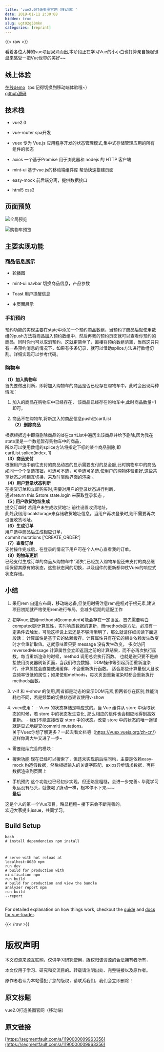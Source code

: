 ```yaml
---
title: 'vue2.0打造美图官网（移动端）' 
date: 2019-01-11 2:30:08
hidden: true
slug: ugt02g33mkn
categories: [reprint]
---
```


{{< raw >}}

                    
<p>看着各位大神的vue项目泉涌而出,本阶段正在学习Vue的小小白也打算亲自操起键盘来感受一把Vue世界的美好~~</p>
<h2 id="articleHeader0">线上体验</h2>
<p><a href="https://zsqio.github.io/vuex-meitu-demo/index.html#/" rel="nofollow noreferrer" target="_blank">在线demo</a>（ps:记得切换到移动端体验哦~）<br><a href="https://github.com/zsqio/vue-meitu" rel="nofollow noreferrer" target="_blank">github源码</a></p>
<h2 id="articleHeader1">技术栈</h2>
<ul>
<li><p>vue2.0</p></li>
<li><p>vue-router    spa开发</p></li>
<li><p>vuex          专为 Vue.js 应用程序开发的状态管理模式,集中式存储管理应用的所有组件的状态</p></li>
<li><p>axios          一个基于Promise 用于浏览器和 nodejs 的 HTTP 客户端</p></li>
<li><p>mint-ui        基于vue.js的移动端组件库 帮助快速搭建页面</p></li>
<li><p>easy-mock      前后端分离，提供数据接口</p></li>
<li><p>html5 css3</p></li>
</ul>
<h2 id="articleHeader2">页面预览</h2>
<p><span class="img-wrap"><img data-src="/img/remote/1460000009963359?w=338&amp;h=599" src="https://static.alili.tech/img/remote/1460000009963359?w=338&amp;h=599" alt="全局预览" title="全局预览" style="cursor: pointer;"></span></p>
<p><span class="img-wrap"><img data-src="/img/remote/1460000009963360?w=338&amp;h=599" src="https://static.alili.tech/img/remote/1460000009963360?w=338&amp;h=599" alt="购物车预览" title="购物车预览" style="cursor: pointer;"></span></p>
<h2 id="articleHeader3">主要实现功能</h2>
<h3 id="articleHeader4">商品信息展示</h3>
<ul>
<li><p>轮播图</p></li>
<li><p>mint-ui navbar 切换商品信息，产品参数</p></li>
<li><p>Toast 用户提醒信息</p></li>
<li><p>主页面展示</p></li>
</ul>
<h3 id="articleHeader5">手机预约</h3>
<p>预约功能的实现主要在state中添加一个预约商品数组，当预约了商品后就使用数组的push方法将商品加入预约数组中，然后再我的预约页面就可以查看你预约的商品，同时你也可以取消预约，这就更简单了，直接将预约数组清空，当然这只只有一条预约消息的情况下，如果有多条记录，就可以借助splice方法进行数组切割。详细实现可以参考代码。</p>
<h3 id="articleHeader6">购物车</h3>
<p><strong>（1）加入购物车</strong><br>首先要做出判断，即将加入购物车的商品是否已经存在购物车中，此时会出现两种情况：</p>
<ol>
<li><p>加入的商品在购物车中已经存在， 该商品已经存在购物车中,此时商品数量+1即可。</p></li>
<li><p>商品不在购物车,将新加入的商品信息push进cartList<br><strong>（2）删除商品</strong></p></li>
</ol>
<p>根据根据选中即将删除商品的id在cartList中遍历出该商品并给予删除,因为我在state里是一个数组暂存购物车中的商品，<br>所以可以使用数组的splice方法将指定下标的某个商品删除,即 cartList.splice(index, 1)<br><strong>（3）商品支付</strong><br>根据用户选中前往支付的商品动态的显示需要支付的总金额,此时购物车中的商品如同一个个复选按钮，可选可不选，可单选可多选,使用户的购物体验更好,这些共享状态之间相互切换，来及时驱动界面的渲染  。<br><strong>（4）用户登录状态判断</strong><br>在提交订单和立即购买时,需要对用户的登录状态进行判断，<br>通过return this.$store.state.login 来获取登录状态 。<br><strong>（5 ) 用户收货地址生成</strong><br>提交订单时 若用户未生成收货地址 前往设置收货地址，<br>此处我借用localstorage来存储收货地址信息，当用户再次登录时,则不需要再次设置收货地址。<br><strong>（6）生成订单</strong><br>用户选中商品后生成相应订单，<br>commit mutations ['CREATE_ORDER']<br><strong>（7）查看订单</strong><br>支付操作完成后，在登录的情况下用户可在个人中心查看我的订单。<br><strong>（8）购物车更新</strong><br>已经支付生成订单的商品从购物车中“消失”,已经加入购物车但还未支付的商品继续保留其原有的状态，这些状态间的切换，以及组件的更新都仰仗Vuex的响应式状态存储。</p>
<h2 id="articleHeader7">小结</h2>
<ol>
<li><p>采用rem 自适应布局，移动端必备,但使用时需注意rem是相对于根元素,建议项目初期就严格使用rem进行布局，会减少后期的适配工作</p></li>
<li><p>初学vue,使用methods和computed可能会存在一定误区，首先需要明白computed是计算属性，实时响应数据的更新，而methods是方法，必须有一定条件去触发，可能这样说上去还是不够清晰明了，那么就请仔细阅读下面这段话：    计算属性是基于它的依赖缓存。计算属性只有在它的相关依赖发生改变时才会重新取值。这就意味着只要 message 没有发生改变，    多次访问reversedMessage 计算属性会立即返回之前的计算结果，而不必再次执行函数。每当重新渲染的时候，method 调用总会执行函数。    也就是说只要不是直接使用浏览器刷新页面，当我们改变数据、DOM操作等引起页面重新渲染时，计算属性会直接使用缓存，不会重新执行函数。    适合那些计算量很大且改变频率很低的属性；如果使用methods，每次页面重新渲染时都会重新执行methods函数。</p></li>
<li><p>v-if 和 v-show 的使用,两者都是动态的显示DOM元素,但两者存在区别,性能消耗也不同，若是频繁的切换状态建议使用v-show</p></li>
<li><p>vuex使用：    - Vuex 的状态存储是响应式的。当 Vue 组件从 store 中读取状态的时候，若 store 中的状态发生变化,    那么相应的组件也会相应地得到高效更新。    - 我们不能直接改变 store 中的状态。改变 store 中的状态的唯一途径就是显式地提交(commit) mutations。<br>关于Vuex你想了解更多？一起去看文档吧（<a href="https://vuex.vuejs.org/zh-cn/" rel="nofollow noreferrer" target="_blank">https://vuex.vuejs.org/zh-cn/</a>） 这样你离大牛又进了一步~</p></li>
<li><p>需要继续完善的模块：</p></li>
</ol>
<ul>
<li><p>搜索功能 现在已经可以搜索了，但还未实现前后端同构，主要是依赖easy-mock 构造假数据，然后根据输入的关键字匹配，axios异步请求数据，再将数据渲染到页面上</p></li>
<li><p>手机预约 这个功能也已经初步实现，但还略显粗糙，会进一步完善~  毕竟学习永远没有尽头，就像喝了脉动一样，根本停不下来~~~<br><strong>最后</strong></p></li>
</ul>
<p>这是个人的第一个Vue项目，略显粗糙~ 接下来会不断完善的。<br>欢迎大家提出issue，共同学习。</p>
<h2 id="articleHeader8">Build Setup</h2>
<div class="widget-codetool" style="display:none;">
      <div class="widget-codetool--inner">
      <span class="selectCode code-tool" data-toggle="tooltip" data-placement="top" title="" data-original-title="全选"></span>
      <span type="button" class="copyCode code-tool" data-toggle="tooltip" data-placement="top" data-clipboard-text="bash
# install dependencies
npm install

# serve with hot reload at localhost:8080
npm run dev

# build for production with minification
npm run build

# build for production and view the bundle analyzer report
npm run build --report" title="" data-original-title="复制"></span>
      <span type="button" class="saveToNote code-tool" data-toggle="tooltip" data-placement="top" title="" data-original-title="放进笔记"></span>
      </div>
      </div><pre class="hljs dockerfile"><code>bash
<span class="hljs-comment"># install dependencies</span>
npm install

<span class="hljs-comment"># serve with hot reload at localhost:8080</span>
npm <span class="hljs-keyword">run</span><span class="bash"> dev
</span>
<span class="hljs-comment"># build for production with minification</span>
npm <span class="hljs-keyword">run</span><span class="bash"> build
</span>
<span class="hljs-comment"># build for production and view the bundle analyzer report</span>
npm <span class="hljs-keyword">run</span><span class="bash"> build --report</span></code></pre>
<p>For detailed explanation on how things work, checkout the <a href="http://vuejs-templates.github.io/webpack/" rel="nofollow noreferrer" target="_blank">guide</a> and <a href="http://vuejs.github.io/vue-loader" rel="nofollow noreferrer" target="_blank">docs for vue-loader</a>.</p>

                
{{< /raw >}}

# 版权声明
本文资源来源互联网，仅供学习研究使用，版权归该资源的合法拥有者所有，

本文仅用于学习、研究和交流目的。转载请注明出处、完整链接以及原作者。

原作者若认为本站侵犯了您的版权，请联系我们，我们会立即删除！

## 原文标题
vue2.0打造美图官网（移动端）

## 原文链接
[https://segmentfault.com/a/1190000009963356](https://segmentfault.com/a/1190000009963356)

